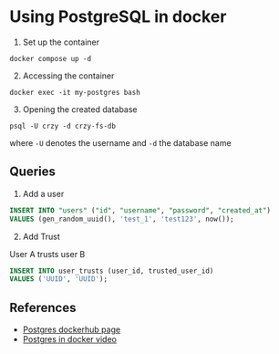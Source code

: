 # Using PostgreSQL in docker

1. Set up the container
```
docker compose up -d
```
2. Accessing the container
```
docker exec -it my-postgres bash
```
3. Opening the created database
```
psql -U crzy -d crzy-fs-db
```
where `-U` denotes the username and `-d` the database name

## Queries

1. Add a user
```SQL
INSERT INTO "users" ("id", "username", "password", "created_at")
VALUES (gen_random_uuid(), 'test_1', 'test123', now());
```

2. Add Trust

User A trusts user B
```SQL
INSERT INTO user_trusts (user_id, trusted_user_id)
VALUES ('UUID', 'UUID');
```

## References

- [Postgres dockerhub page](https://hub.docker.com/_/postgres)
- [Postgres in docker video](https://www.youtube.com/watch?v=4p7x6x2kq3g)
